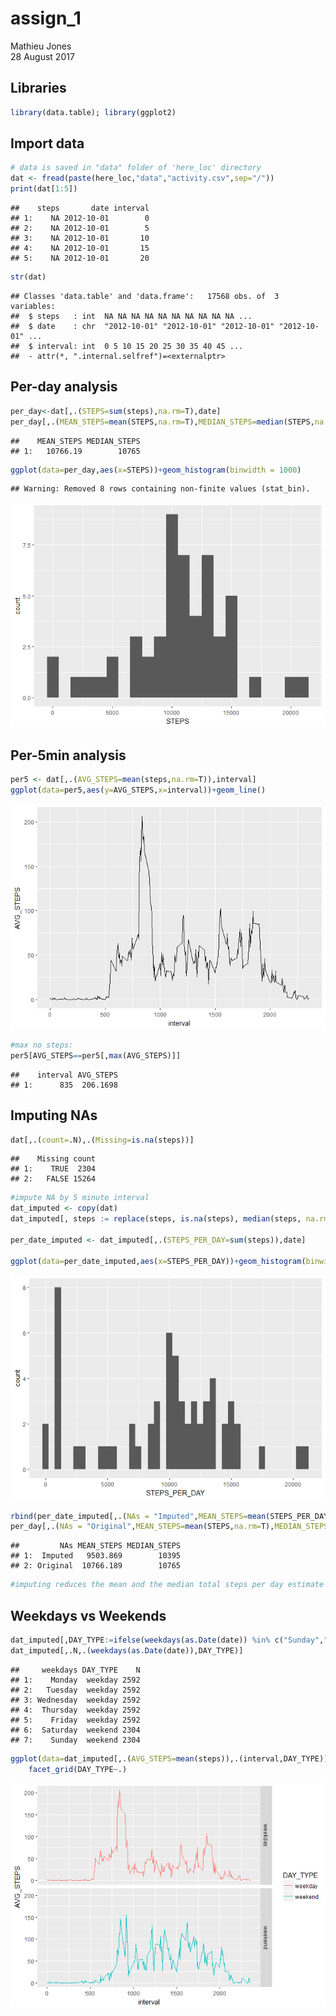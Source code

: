 # assign_1
Mathieu Jones  
28 August 2017  



## Libraries


```r
library(data.table); library(ggplot2)
```


## Import data


```r
# data is saved in "data" folder of 'here_loc' directory
dat <- fread(paste(here_loc,"data","activity.csv",sep="/"))
print(dat[1:5])
```

```
##    steps       date interval
## 1:    NA 2012-10-01        0
## 2:    NA 2012-10-01        5
## 3:    NA 2012-10-01       10
## 4:    NA 2012-10-01       15
## 5:    NA 2012-10-01       20
```

```r
str(dat)
```

```
## Classes 'data.table' and 'data.frame':	17568 obs. of  3 variables:
##  $ steps   : int  NA NA NA NA NA NA NA NA NA NA ...
##  $ date    : chr  "2012-10-01" "2012-10-01" "2012-10-01" "2012-10-01" ...
##  $ interval: int  0 5 10 15 20 25 30 35 40 45 ...
##  - attr(*, ".internal.selfref")=<externalptr>
```


## Per-day analysis

```r
per_day<-dat[,.(STEPS=sum(steps),na.rm=T),date]
per_day[,.(MEAN_STEPS=mean(STEPS,na.rm=T),MEDIAN_STEPS=median(STEPS,na.rm=T))]
```

```
##    MEAN_STEPS MEDIAN_STEPS
## 1:   10766.19        10765
```

```r
ggplot(data=per_day,aes(x=STEPS))+geom_histogram(binwidth = 1000)
```

```
## Warning: Removed 8 rows containing non-finite values (stat_bin).
```

![](steps_analysis_files/figure-html/unnamed-chunk-3-1.png)<!-- -->

## Per-5min analysis


```r
per5 <- dat[,.(AVG_STEPS=mean(steps,na.rm=T)),interval]
ggplot(data=per5,aes(y=AVG_STEPS,x=interval))+geom_line()
```

![](steps_analysis_files/figure-html/unnamed-chunk-4-1.png)<!-- -->

```r
#max no steps:
per5[AVG_STEPS==per5[,max(AVG_STEPS)]]
```

```
##    interval AVG_STEPS
## 1:      835  206.1698
```


## Imputing NAs


```r
dat[,.(count=.N),.(Missing=is.na(steps))]
```

```
##    Missing count
## 1:    TRUE  2304
## 2:   FALSE 15264
```

```r
#impute NA by 5 minute interval
dat_imputed <- copy(dat)
dat_imputed[, steps := replace(steps, is.na(steps), median(steps, na.rm=T)), by=.(interval)]

per_date_imputed <- dat_imputed[,.(STEPS_PER_DAY=sum(steps)),date]

ggplot(data=per_date_imputed,aes(x=STEPS_PER_DAY))+geom_histogram(binwidth = 500)
```

![](steps_analysis_files/figure-html/unnamed-chunk-5-1.png)<!-- -->

```r
rbind(per_date_imputed[,.(NAs = "Imputed",MEAN_STEPS=mean(STEPS_PER_DAY), MEDIAN_STEPS=median(STEPS_PER_DAY))],
per_day[,.(NAs = "Original",MEAN_STEPS=mean(STEPS,na.rm=T),MEDIAN_STEPS=median(STEPS,na.rm=T))])
```

```
##         NAs MEAN_STEPS MEDIAN_STEPS
## 1:  Imputed   9503.869        10395
## 2: Original  10766.189        10765
```

```r
#imputing reduces the mean and the median total steps per day estimate
```

## Weekdays vs Weekends


```r
dat_imputed[,DAY_TYPE:=ifelse(weekdays(as.Date(date)) %in% c("Sunday","Saturday"),"weekend","weekday")]
dat_imputed[,.N,.(weekdays(as.Date(date)),DAY_TYPE)]
```

```
##     weekdays DAY_TYPE    N
## 1:    Monday  weekday 2592
## 2:   Tuesday  weekday 2592
## 3: Wednesday  weekday 2592
## 4:  Thursday  weekday 2592
## 5:    Friday  weekday 2592
## 6:  Saturday  weekend 2304
## 7:    Sunday  weekend 2304
```

```r
ggplot(data=dat_imputed[,.(AVG_STEPS=mean(steps)),.(interval,DAY_TYPE)], aes(x=interval, y=AVG_STEPS,group=DAY_TYPE)) + geom_line(aes(colour=DAY_TYPE))+
    facet_grid(DAY_TYPE~.)
```

![](steps_analysis_files/figure-html/unnamed-chunk-6-1.png)<!-- -->

